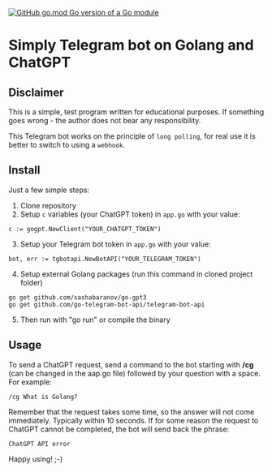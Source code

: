 [![GitHub go.mod Go version of a Go module](https://img.shields.io/github/go-mod/go-version/torquemada163/telegram-chatgpt-golang-bot.svg)](https://github.com/gomods/athens)

# Simply Telegram bot on Golang and ChatGPT

## Disclaimer
This is a simple, test program written for educational purposes. If something goes wrong - the author does not bear any responsibility.

This Telegram bot works on the principle of `long polling`, for real use it is better to switch to using a `webhook`.

## Install
Just a few simple steps:
1. Clone repository
2. Setup `c` variables (your ChatGPT token) in `app.go` with your value:
```golang
c := gogpt.NewClient("YOUR_CHATGPT_TOKEN")
```
3. Setup your Telegram bot token in `app.go` with your value:
```golang
bot, err := tgbotapi.NewBotAPI("YOUR_TELEGRAM_TOKEN")
```
4. Setup external Golang packages (run this command in cloned project folder)
```
go get github.com/sashabaranov/go-gpt3
go get github.com/go-telegram-bot-api/telegram-bot-api
```
5. Then run with "go run" or compile the binary

## Usage
To send a ChatGPT request, send a command to the bot starting with **/cg** (can be changed in the aap.go file) followed by your question with a space. For example:

`/cg What is Golang?`

Remember that the request takes some time, so the answer will not come immediately. Typically within 10 seconds.
If for some reason the request to ChatGPT cannot be completed, the bot will send back the phrase:

`ChatGPT API error`

Happy using! ;-)
